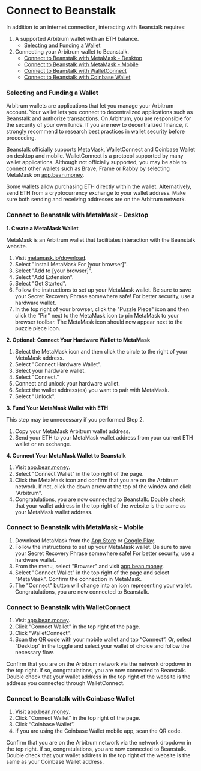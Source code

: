 # Connect to Beanstalk

In addition to an internet connection, interacting with Beanstalk requires:

1. A supported Arbitrum wallet with an ETH balance.
   * [Selecting and Funding a Wallet](connect-wallet.md#selecting-a-wallet)
2. Connecting your Arbitrum wallet to Beanstalk.
   * [Connect to Beanstalk with MetaMask - Desktop](connect-wallet.md#connect-to-beanstalk-with-metamask-desktop)
   * [Connect to Beanstalk with MetaMask - Mobile](connect-wallet.md#undefined)
   * [Connect to Beanstalk with WalletConnect](connect-wallet.md#connect-to-beanstalk-with-walletconnect)
   * [Connect to Beanstalk with Coinbase Wallet](connect-wallet.md#connect-to-beanstalk-with-coinbase-wallet)

### **Selecting and Funding a Wallet**

Arbitrum wallets are applications that let you manage your Arbitrum account. Your wallet lets you connect to decentralized applications such as Beanstalk and authorize transactions. On Arbitrum, you are responsible for the security of your own funds. If you are new to decentralized finance, it strongly recommend to research best practices in wallet security before proceeding.

Beanstalk officially supports MetaMask, WalletConnect and Coinbase Wallet on desktop and mobile. WalletConnect is a protocol supported by many wallet applications. Although not officially supported, you may be able to connect other wallets such as Brave, Frame or Rabby by selecting MetaMask on [app.bean.money](https://app.bean.money/).

Some wallets allow purchasing ETH directly within the wallet. Alternatively, send ETH from a cryptocurrency exchange to your wallet address. Make sure both sending and receiving addresses are on the Arbitrum network.

### **Connect to Beanstalk with MetaMask - Desktop**

**1. Create a MetaMask Wallet**

MetaMask is an Arbitrum wallet that facilitates interaction with the Beanstalk website.

1. Visit [metamask.io/download](https://metamask.io/download/).
2. Select "Install MetaMask For \[your browser]".
3. Select "Add to \[your browser]".
4. Select "Add Extension".
5. Select "Get Started".
6. Follow the instructions to set up your MetaMask wallet. Be sure to save your Secret Recovery Phrase somewhere safe! For better security, use a hardware wallet.
7. In the top right of your browser, click the "Puzzle Piece" icon and then click the "Pin" next to the MetaMask icon to pin MetaMask to your browser toolbar. The MetaMask icon should now appear next to the puzzle piece icon.

**2. Optional: Connect Your Hardware Wallet to MetaMask**

1. Select the MetaMask icon and then click the circle to the right of your MetaMask address.
2. Select "Connect Hardware Wallet".
3. Select your hardware wallet.
4. Select "Connect."
5. Connect and unlock your hardware wallet.
6. Select the wallet address(es) you want to pair with MetaMask.
7. Select "Unlock".

**3. Fund Your MetaMask Wallet with ETH**

This step may be unnecessary if you performed Step 2.

1. Copy your MetaMask Arbitrum wallet address.
2. Send your ETH to your MetaMask wallet address from your current ETH wallet or an exchange.

**4. Connect Your MetaMask Wallet to Beanstalk**

1. Visit [app.bean.money](https://app.bean.money/).
2. Select "Connect Wallet" in the top right of the page.
3. Click the MetaMask icon and confirm that you are on the Arbitrum network. If not, click the down arrow at the top of the window and click "Arbitrum".
4. Congratulations, you are now connected to Beanstalk. Double check that your wallet address in the top right of the website is the same as your MetaMask wallet address.

### **Connect to Beanstalk with MetaMask - Mobile**

1. Download MetaMask from the [App Store](https://apps.apple.com/us/app/metamask-blockchain-wallet/id1438144202) or [Google Play](https://play.google.com/store/apps/details?id=io.metamask).
2. Follow the instructions to set up your MetaMask wallet. Be sure to save your Secret Recovery Phrase somewhere safe! For better security, use a hardware wallet.
3. From the menu, select "Browser" and visit [app.bean.money](https://app.bean.money/).
4. Select "Connect Wallet" in the top right of the page and select "MetaMask". Confirm the connection in MetaMask.
5. The "Connect" button will change into an icon representing your wallet. Congratulations, you are now connected to Beanstalk.

### **Connect to Beanstalk with WalletConnect**

1. Visit [app.bean.money](https://app.bean.money/).
2. Click “Connect Wallet” in the top right of the page.
3. Click “WalletConnect”.
4. Scan the QR code with your mobile wallet and tap “Connect”. Or, select “Desktop” in the toggle and select your wallet of choice and follow the necessary flow.

Confirm that you are on the Arbitrum network via the network dropdown in the top right. If so, congratulations, you are now connected to Beanstalk. Double check that your wallet address in the top right of the website is the address you connected through WalletConnect.

### **Connect to Beanstalk with Coinbase Wallet**

1. Visit [app.bean.money](https://app.bean.money/).
2. Click “Connect Wallet” in the top right of the page.
3. Click “Coinbase Wallet”.
4. If you are using the Coinbase Wallet mobile app, scan the QR code.

Confirm that you are on the Arbitrum network via the network dropdown in the top right. If so, congratulations, you are now connected to Beanstalk. Double check that your wallet address in the top right of the website is the same as your Coinbase Wallet address.
